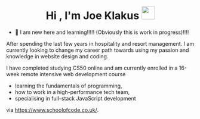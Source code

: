 
<h1 align="center">Hi , I'm Joe Klakus <img src="https://media.giphy.com/media/hvRJCLFzcasrR4ia7z/giphy.gif" width="35"></h1>

- :school: I am new here and learning!!!!!   (Obviously this is work in progress)!!!!

After spending the last few years in hospitality and resort management. I am currently looking to change my career path towards using my passion and knowledge in website design and coding.

I have completed studying CS50 online and am currently enrolled in a 16-week remote intensive web development course 
- learning the fundamentals of programming, 
- how to work in a high-performance tech team, 
- specialising in full-stack JavaScript development 

via https://www.schoolofcode.co.uk/.


